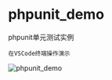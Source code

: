 # phpunit_demo
phpunit单元测试实例

    在VSCode终端操作演示

![phpunit_demo](https://jasydong.github.io/assets/images/phpunit/phpunit_vscode.gif)
